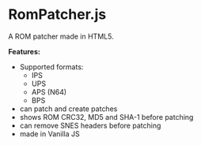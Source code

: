 # RomPatcher.js
A ROM patcher made in HTML5.

**Features:**
* Supported formats:
   * IPS
   * UPS
   * APS (N64)
   * BPS
* can patch and create patches
* shows ROM CRC32, MD5 and SHA-1 before patching
* can remove SNES headers before patching
* made in Vanilla JS
